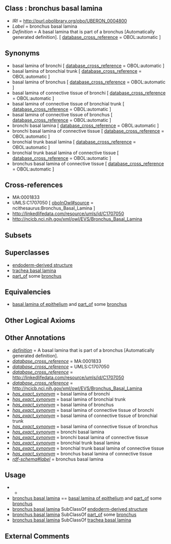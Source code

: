 
## Class : bronchus basal lamina

 * *IRI* = http://purl.obolibrary.org/obo/UBERON_0004800
 * *Label* = bronchus basal lamina
 * *Definition* = A basal lamina that is part of a bronchus [Automatically generated definition]. [ [database_cross_reference](../../ef/oboInOwl#hasDbXref.md) = OBOL:automatic ]

## Synonyms

 * basal lamina of bronchi [ [database_cross_reference](../../ef/oboInOwl#hasDbXref.md) = OBOL:automatic ]
 * basal lamina of bronchial trunk [ [database_cross_reference](../../ef/oboInOwl#hasDbXref.md) = OBOL:automatic ]
 * basal lamina of bronchus [ [database_cross_reference](../../ef/oboInOwl#hasDbXref.md) = OBOL:automatic ]
 * basal lamina of connective tissue of bronchi [ [database_cross_reference](../../ef/oboInOwl#hasDbXref.md) = OBOL:automatic ]
 * basal lamina of connective tissue of bronchial trunk [ [database_cross_reference](../../ef/oboInOwl#hasDbXref.md) = OBOL:automatic ]
 * basal lamina of connective tissue of bronchus [ [database_cross_reference](../../ef/oboInOwl#hasDbXref.md) = OBOL:automatic ]
 * bronchi basal lamina [ [database_cross_reference](../../ef/oboInOwl#hasDbXref.md) = OBOL:automatic ]
 * bronchi basal lamina of connective tissue [ [database_cross_reference](../../ef/oboInOwl#hasDbXref.md) = OBOL:automatic ]
 * bronchial trunk basal lamina [ [database_cross_reference](../../ef/oboInOwl#hasDbXref.md) = OBOL:automatic ]
 * bronchial trunk basal lamina of connective tissue [ [database_cross_reference](../../ef/oboInOwl#hasDbXref.md) = OBOL:automatic ]
 * bronchus basal lamina of connective tissue [ [database_cross_reference](../../ef/oboInOwl#hasDbXref.md) = OBOL:automatic ]

## Cross-references

 * MA:0001833
 * UMLS:C1707050 [ [oboInOwl#source](../../ce/oboInOwl#source.md) = ncithesaurus:Bronchus_Basal_Lamina ]
 * http://linkedlifedata.com/resource/umls/id/C1707050
 * http://ncicb.nci.nih.gov/xml/owl/EVS/Bronchus_Basal_Lamina

## Subsets


## Superclasses

 * [endoderm-derived structure](../../UBERON/19/UBERON_0004119.md)
 * [trachea basal lamina](../../UBERON/99/UBERON_0004799.md)
 * [part_of](../../BFO/50/BFO_0000050.md) some [bronchus](../../UBERON/85/UBERON_0002185.md)

## Equivalencies

 * [basal lamina of epithelium](../../UBERON/82/UBERON_0000482.md) and [part_of](../../BFO/50/BFO_0000050.md) some [bronchus](../../UBERON/85/UBERON_0002185.md)

## Other Logical Axioms


## Other Annotations

 * *[definition](../../IAO/15/IAO_0000115.md)* = A basal lamina that is part of a bronchus [Automatically generated definition].
 * *[database_cross_reference](../../ef/oboInOwl#hasDbXref.md)* = MA:0001833
 * *[database_cross_reference](../../ef/oboInOwl#hasDbXref.md)* = UMLS:C1707050
 * *[database_cross_reference](../../ef/oboInOwl#hasDbXref.md)* = http://linkedlifedata.com/resource/umls/id/C1707050
 * *[database_cross_reference](../../ef/oboInOwl#hasDbXref.md)* = http://ncicb.nci.nih.gov/xml/owl/EVS/Bronchus_Basal_Lamina
 * *[has_exact_synonym](../../ym/oboInOwl#hasExactSynonym.md)* = basal lamina of bronchi
 * *[has_exact_synonym](../../ym/oboInOwl#hasExactSynonym.md)* = basal lamina of bronchial trunk
 * *[has_exact_synonym](../../ym/oboInOwl#hasExactSynonym.md)* = basal lamina of bronchus
 * *[has_exact_synonym](../../ym/oboInOwl#hasExactSynonym.md)* = basal lamina of connective tissue of bronchi
 * *[has_exact_synonym](../../ym/oboInOwl#hasExactSynonym.md)* = basal lamina of connective tissue of bronchial trunk
 * *[has_exact_synonym](../../ym/oboInOwl#hasExactSynonym.md)* = basal lamina of connective tissue of bronchus
 * *[has_exact_synonym](../../ym/oboInOwl#hasExactSynonym.md)* = bronchi basal lamina
 * *[has_exact_synonym](../../ym/oboInOwl#hasExactSynonym.md)* = bronchi basal lamina of connective tissue
 * *[has_exact_synonym](../../ym/oboInOwl#hasExactSynonym.md)* = bronchial trunk basal lamina
 * *[has_exact_synonym](../../ym/oboInOwl#hasExactSynonym.md)* = bronchial trunk basal lamina of connective tissue
 * *[has_exact_synonym](../../ym/oboInOwl#hasExactSynonym.md)* = bronchus basal lamina of connective tissue
 * *[rdf-schema#label](../../el/rdf-schema#label.md)* = bronchus basal lamina

## Usage

 * -
 * [bronchus basal lamina](../../UBERON/00/UBERON_0004800.md) == [basal lamina of epithelium](../../UBERON/82/UBERON_0000482.md) and [part_of](../../BFO/50/BFO_0000050.md) some [bronchus](../../UBERON/85/UBERON_0002185.md)
 * [bronchus basal lamina](../../UBERON/00/UBERON_0004800.md) SubClassOf [endoderm-derived structure](../../UBERON/19/UBERON_0004119.md)
 * [bronchus basal lamina](../../UBERON/00/UBERON_0004800.md) SubClassOf [part_of](../../BFO/50/BFO_0000050.md) some [bronchus](../../UBERON/85/UBERON_0002185.md)
 * [bronchus basal lamina](../../UBERON/00/UBERON_0004800.md) SubClassOf [trachea basal lamina](../../UBERON/99/UBERON_0004799.md)

## External Comments

